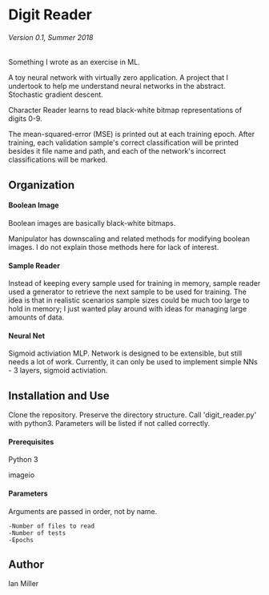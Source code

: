 # Digit Reader 
###### Version 0.1, Summer 2018
Something I wrote as an exercise in ML.

A toy neural network with virtually zero application. A project that I undertook to help me understand
neural networks in the abstract. Stochastic gradient descent.

Character Reader learns to read black-white bitmap representations of digits 0-9.

The mean-squared-error (MSE) is printed out at each training epoch.
After training, each validation sample's correct classification will be printed
besides it file name and path, and each of the network's incorrect
classifications will be marked.

## Organization
#### Boolean Image
Boolean images are basically black-white bitmaps.


Manipulator has downscaling and related methods for modifying boolean images. I do not explain those
methods here for lack of interest.


#### Sample Reader
Instead of keeping every sample used for training in memory, sample reader used a generator
to retrieve the next sample to be used for training. The idea is that in realistic scenarios
sample sizes could be much too large to hold in memory; I just wanted play around with ideas for 
managing large amounts of data.

#### Neural Net
Sigmoid activiation MLP. Network is designed to be extensible, but still needs a lot of work.
Currently, it can only be used to implement simple NNs - 3 layers, sigmoid activiation.

## Installation and Use
Clone the repository.
Preserve the directory structure.
Call 'digit_reader.py' with python3. Parameters will be listed if not called correctly.

#### Prerequisites
Python 3

imageio

#### Parameters
Arguments are passed in order, not by name.

    -Number of files to read
    -Number of tests
    -Epochs

## Author
Ian Miller
